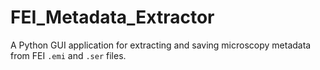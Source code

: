 # FEI_Metadata_Extractor
A Python GUI application for extracting and saving microscopy metadata from FEI `.emi` and `.ser` files.
